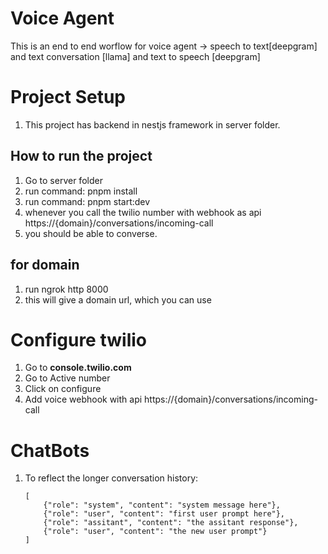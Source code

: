 # Voice Agent

This is an end to end worflow for voice agent -> speech to text[deepgram] and text conversation [llama] and text to speech [deepgram]

# Project Setup

1. This project has backend in nestjs framework in server folder.

## How to run the project
1. Go to server folder
2. run command: pnpm install
3. run command: pnpm start:dev
4. whenever you call the twilio number with webhook as api https://{domain}/conversations/incoming-call
5. you should be able to converse.

## for domain
1. run ngrok http 8000
2. this will give a domain url, which you can use

# Configure twilio
1. Go to **console.twilio.com**
2. Go to Active number
3. Click on configure
4. Add voice webhook with api https://{domain}/conversations/incoming-call

# ChatBots
1. To reflect the longer conversation history:
    ```
    [
        {"role": "system", "content": "system message here"},
        {"role": "user", "content": "first user prompt here"},
        {"role": "assitant", "content": "the assitant response"},
        {"role": "user", "content": "the new user prompt"}
    ]
    ```